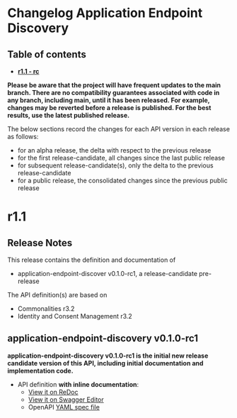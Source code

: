 # Changelog Application Endpoint Discovery

## Table of contents

- **[r1.1 - rc](#r11---rc)**

**Please be aware that the project will have frequent updates to the main branch. There are no compatibility guarantees associated with code in any branch, including main, until it has been released. For example, changes may be reverted before a release is published. For the best results, use the latest published release.**

The below sections record the changes for each API version in each release as follows:

* for an alpha release, the delta with respect to the previous release
* for the first release-candidate, all changes since the last public release
* for subsequent release-candidate(s), only the delta to the previous release-candidate
* for a public release, the consolidated changes since the previous public release

<!--Repeat the below release section (header 1 and subsections) at the top of this file for each new (pre-)release-->

# r1.1

## Release Notes

This release contains the definition and documentation of
* application-endpoint-discover v0.1.0-rc1, a release-candidate pre-release

The API definition(s) are based on
* Commonalities r3.2
* Identity and Consent Management r3.2

## application-endpoint-discovery v0.1.0-rc1

**application-endpoint-discovery v0.1.0-rc1 is the initial new release candidate version of this API, including initial documentation and implementation code.**

- API definition **with inline documentation**:
  - [View it on ReDoc](https://redocly.github.io/redoc/?url=https://raw.githubusercontent.com/camaraproject/ApplicationEndpointDiscovery/r1.1/code/API_definitions/application-endpoint-discovery.yaml&nocors)
  - [View it on Swagger Editor](https://camaraproject.github.io/swagger-ui/?url=https://raw.githubusercontent.com/camaraproject/ApplicationEndpointDiscovery/r1.1/code/API_definitions/application-endpoint-discovery.yaml)
  - OpenAPI [YAML spec file](https://github.com/camaraproject/ApplicationEndpointDiscovery/blob/r1.1/code/API_definitions/application-endpoint-discovery.yaml)

